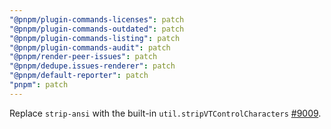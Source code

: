```yaml
---
"@pnpm/plugin-commands-licenses": patch
"@pnpm/plugin-commands-outdated": patch
"@pnpm/plugin-commands-listing": patch
"@pnpm/plugin-commands-audit": patch
"@pnpm/render-peer-issues": patch
"@pnpm/dedupe.issues-renderer": patch
"@pnpm/default-reporter": patch
"pnpm": patch
---
```


Replace `strip-ansi` with the built-in `util.stripVTControlCharacters` [#9009](https://github.com/pnpm/pnpm/pull/9009).
